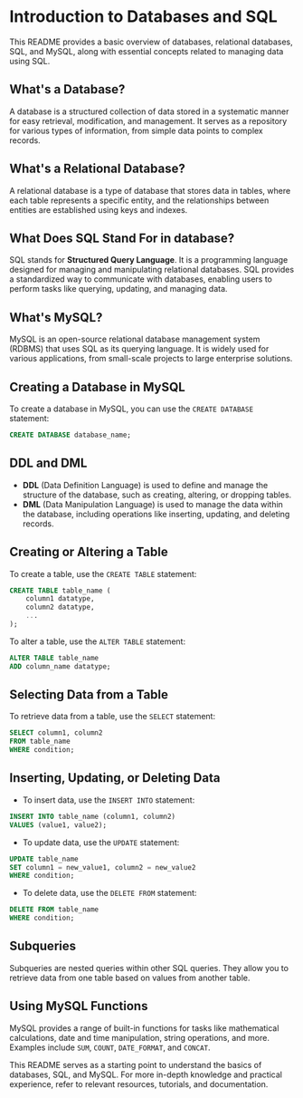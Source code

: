 # Introduction to Databases and SQL

This README provides a basic overview of databases, relational databases, SQL, and MySQL, along with essential concepts related to managing data using SQL.

## What's a Database?

A database is a structured collection of data stored in a systematic manner for easy retrieval, modification, and management. It serves as a repository for various types of information, from simple data points to complex records.

## What's a Relational Database?

A relational database is a type of database that stores data in tables, where each table represents a specific entity, and the relationships between entities are established using keys and indexes.

## What Does SQL Stand For in database?

SQL stands for **Structured Query Language**. It is a programming language designed for managing and manipulating relational databases. SQL provides a standardized way to communicate with databases, enabling users to perform tasks like querying, updating, and managing data.

## What's MySQL?

MySQL is an open-source relational database management system (RDBMS) that uses SQL as its querying language. It is widely used for various applications, from small-scale projects to large enterprise solutions.

## Creating a Database in MySQL

To create a database in MySQL, you can use the `CREATE DATABASE` statement:
```sql
CREATE DATABASE database_name;
```

## DDL and DML

- **DDL** (Data Definition Language) is used to define and manage the structure of the database, such as creating, altering, or dropping tables.
- **DML** (Data Manipulation Language) is used to manage the data within the database, including operations like inserting, updating, and deleting records.

## Creating or Altering a Table

To create a table, use the `CREATE TABLE` statement:
```sql
CREATE TABLE table_name (
    column1 datatype,
    column2 datatype,
    ...
);
```

To alter a table, use the `ALTER TABLE` statement:
```sql
ALTER TABLE table_name
ADD column_name datatype;
```

## Selecting Data from a Table

To retrieve data from a table, use the `SELECT` statement:
```sql
SELECT column1, column2
FROM table_name
WHERE condition;
```

## Inserting, Updating, or Deleting Data

- To insert data, use the `INSERT INTO` statement:
```sql
INSERT INTO table_name (column1, column2)
VALUES (value1, value2);
```

- To update data, use the `UPDATE` statement:
```sql
UPDATE table_name
SET column1 = new_value1, column2 = new_value2
WHERE condition;
```

- To delete data, use the `DELETE FROM` statement:
```sql
DELETE FROM table_name
WHERE condition;
```

## Subqueries

Subqueries are nested queries within other SQL queries. They allow you to retrieve data from one table based on values from another table.

## Using MySQL Functions

MySQL provides a range of built-in functions for tasks like mathematical calculations, date and time manipulation, string operations, and more. Examples include `SUM`, `COUNT`, `DATE_FORMAT`, and `CONCAT`.

This README serves as a starting point to understand the basics of databases, SQL, and MySQL. For more in-depth knowledge and practical experience, refer to relevant resources, tutorials, and documentation.

